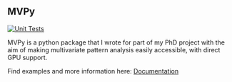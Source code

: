 ## MVPy
[![Unit Tests](https://github.com/FabulousFabs/MVPy/workflows/Run%20test%20suite/badge.svg)](https://github.com/FabulousFabs/MVPy/actions)

MVPy is a python package that I wrote for part of my PhD project with the aim of making multivariate pattern analysis easily accessible, with direct GPU support.

Find examples and more information here: [Documentation](https://fabulousfabs.github.io/MVPy/index.html)